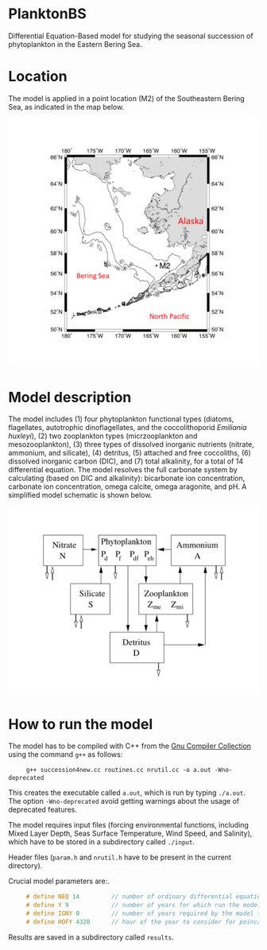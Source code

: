 # PlanktonBS
Differential Equation-Based model for studying the seasonal succession of phytoplankton in the Eastern Bering Sea.

# Location
The model is applied in a point location (M2) of the Southeastern Bering Sea, as indicated in the map below.

![image](map.png)


# Model description
The model includes (1) four phytoplankton functional types (diatoms, flagellates, autotrophic dinoflagellates, and the coccolithoporid *Emiliania huxleyi*), (2) two zooplankton types (micrzooplankton and mesozooplankton), (3) three types of dissolved inorganic nutrients (nitrate, ammonium, and silicate), (4) detritus, (5) attached and free coccoliths, (6) dissolved inorganic carbon (DIC), and (7) total alkalinity, for a total of 14 differential equation. The model resolves the full carbonate system by calculating (based on DIC and alkalinity): bicarbonate ion concentration, carbonate ion concentration, omega calcite, omega aragonite, and pH. A simplified model schematic is shown below.

![image](schematic.png)


# How to run the model
The model has to be compiled with C++ from the [Gnu Compiler Collection](https://en.wikipedia.org/wiki/GNU_Compiler_Collection) using the command `g++` as follows:

```
     g++ succession4new.cc routines.cc nrutil.cc -o a.out -Wno-deprecated
```

This creates the executable called `a.out`, which is run by typing `./a.out`. The option `-Wno-deprecated` avoid getting warnings about the usage of deprecated features.

The model requires input files (forcing environmental functions, including Mixed Layer Depth, Seas Surface Temperature, Wind Speed, and Salinity), which have to be stored in a subdirectory called `./input`.

Header files (`param.h` and `nrutil.h` have to be present in the current directory).

Crucial model parameters are:.

```c++
     # define NEQ 14         // number of ordinary differential equations
     # define Y 9            // number of years for which run the model (0 is one year cycle)
     # define IGNY 0         // number of years required by the model to reach equilibrium (spin-up)
     # define HOFY 4320      // hour of the year to consider for poincare' sections
```

Results are saved in a subdirectory called `results`.
